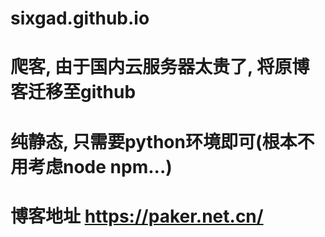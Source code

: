 # sixgad.github.io

# 爬客, 由于国内云服务器太贵了, 将原博客迁移至github
# 纯静态, 只需要python环境即可(根本不用考虑node npm...)
# 博客地址 https://paker.net.cn/
